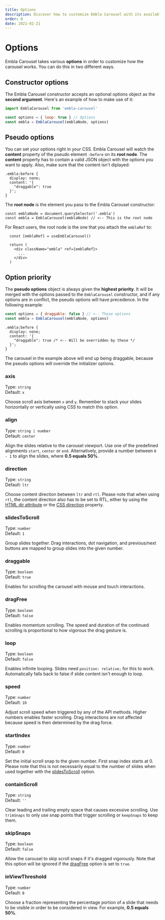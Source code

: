 ```yaml
---
title: Options
description: Discover how to customize Embla Carousel with its available options.
order: 0
date: 2021-02-21
---
```


# Options

Embla Carousel takes various **options** in order to customize how the carousel works. You can do this in two different ways.

## Constructor options

The Embla Carousel constructor accepts an optional options object as the **second argument**. Here's an example of how to make use of it:

```js
import EmblaCarousel from 'embla-carousel'

const options = { loop: true } // Options
const embla = EmblaCarousel(emblaNode, options)
```

## Pseudo options

You can set your options right in your CSS. Embla Carousel will watch the **content** property of the pseudo element `:before` on its **root node**. The **content** property has to contain a valid JSON object with the options you want to apply. Also, make sure that the content isn't diplayed:

```css-with-json
.embla:before {
  display: none;
  content: '{
    "draggable": true
  }';
}
```

The **root node** is the element you pass to the Embla Carousel constructor:

```js{2}
const emblaNode = document.querySelector('.embla')
const embla = EmblaCarousel(emblaNode) // <-- This is the root node
```

For React users, the root node is the one that you attach the `emblaRef` to:

```jsx{4}
  const [emblaRef] = useEmblaCarousel()

  return (
    <div className="embla" ref={emblaRef}>
      ...
    </div>
  )
```

## Option priority

The **pseudo options** object is always given the **highest priority**. It will be merged with the options passed to the `EmblaCarousel` constructor, and if any options are in conflict, the pseudo options will have precedence. In the following example:

```js
const options = { draggable: false } // <-- These options
const embla = EmblaCarousel(emblaNode, options)
```

```css-with-json
.embla:before {
  display: none;
  content: '{
    "draggable": true /* <-- Will be overridden by these */
  }';
}
```

The carousel in the example above will end up being draggable, because the pseudo options will override the initializer options.

### axis

Type: <BrandPrimaryText>`string`</BrandPrimaryText>  
Default: <BrandSecondaryText>`x`</BrandSecondaryText>

Choose scroll axis between `x` and `y`. Remember to stack your slides horizontally or vertically using CSS to match this option.

### align

Type: <BrandPrimaryText>`string | number`</BrandPrimaryText>  
Default: <BrandSecondaryText>`center`</BrandSecondaryText>

Align the slides relative to the carousel viewport. Use one of the predefined alignments `start`, `center` or `end`. Alternatively, provide a number between `0 - 1` to align the slides, where **0.5 equals 50%**.

### direction

Type: <BrandPrimaryText>`string`</BrandPrimaryText>  
Default: <BrandSecondaryText>`ltr`</BrandSecondaryText>

Choose content direction between `ltr` and `rtl`. Please note that when using `rtl`, the content direction also has to be set to RTL, either by using the [HTML dir attribute](https://developer.mozilla.org/en-US/docs/Web/HTML/Global_attributes/dir) or the [CSS direction](https://developer.mozilla.org/en-US/docs/Web/CSS/direction) property.

### slidesToScroll

Type: <BrandPrimaryText>`number`</BrandPrimaryText>  
Default: <BrandSecondaryText>`1`</BrandSecondaryText>

Group slides together. Drag interactions, dot navigation, and previous/next buttons are mapped to group slides into the given number.

### draggable

Type: <BrandPrimaryText>`boolean`</BrandPrimaryText>  
Default: <BrandSecondaryText>`true`</BrandSecondaryText>

Enables for scrolling the carousel with mouse and touch interactions.

### dragFree

Type: <BrandPrimaryText>`boolean`</BrandPrimaryText>  
Default: <BrandSecondaryText>`false`</BrandSecondaryText>

Enables momentum scrolling. The speed and duration of the continued scrolling is proportional to how vigorous the drag gesture is.

### loop

Type: <BrandPrimaryText>`boolean`</BrandPrimaryText>  
Default: <BrandSecondaryText>`false`</BrandSecondaryText>

Enables infinite looping. Slides need `position: relative;` for this to work. Automatically falls back to false if slide content isn't enough to loop.

### speed

Type: <BrandPrimaryText>`number`</BrandPrimaryText>  
Default: <BrandSecondaryText>`10`</BrandSecondaryText>

Adjust scroll speed when triggered by any of the API methods. Higher numbers enables faster scrolling. Drag interactions are not affected because speed is then determined by the drag force.

### startIndex

Type: <BrandPrimaryText>`number`</BrandPrimaryText>  
Default: <BrandSecondaryText>`0`</BrandSecondaryText>

Set the initial scroll snap to the given number. First snap index starts at 0. Please note that this is not necessarily equal to the number of slides when used together with the [slidesToScroll](/api/options/#slidestoscroll) option.

### containScroll

Type: <BrandPrimaryText>`string`</BrandPrimaryText>  
Default: <BrandSecondaryText>`''`</BrandSecondaryText>

Clear leading and trailing empty space that causes excessive scrolling. Use `trimSnaps` to only use snap points that trigger scrolling or `keepSnaps` to keep them.

### skipSnaps

Type: <BrandPrimaryText>`boolean`</BrandPrimaryText>  
Default: <BrandSecondaryText>`false`</BrandSecondaryText>

Allow the carousel to skip scroll snaps if it's dragged vigorously. Note that this option will be ignored if the [dragFree](/api/options/#dragfree) option is set to `true`.

### inViewThreshold

Type: <BrandPrimaryText>`number`</BrandPrimaryText>  
Default: <BrandSecondaryText>`0`</BrandSecondaryText>

Choose a fraction representing the percentage portion of a slide that needs to be visible in order to be considered in view. For example, **0.5 equals 50%**.
